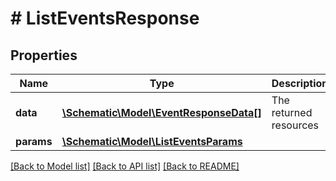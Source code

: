 # # ListEventsResponse

## Properties

Name | Type | Description | Notes
------------ | ------------- | ------------- | -------------
**data** | [**\Schematic\Model\EventResponseData[]**](EventResponseData.md) | The returned resources |
**params** | [**\Schematic\Model\ListEventsParams**](ListEventsParams.md) |  |

[[Back to Model list]](../../README.md#models) [[Back to API list]](../../README.md#endpoints) [[Back to README]](../../README.md)
